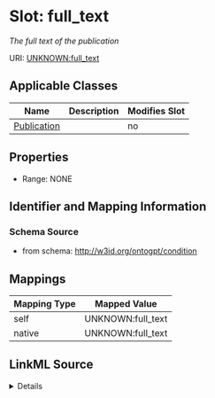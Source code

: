 

# Slot: full_text


_The full text of the publication_



URI: [UNKNOWN:full_text](UNKNOWN:full_text)



<!-- no inheritance hierarchy -->





## Applicable Classes

| Name | Description | Modifies Slot |
| --- | --- | --- |
| [Publication](Publication.md) |  |  no  |







## Properties

* Range: NONE





## Identifier and Mapping Information







### Schema Source


* from schema: http://w3id.org/ontogpt/condition




## Mappings

| Mapping Type | Mapped Value |
| ---  | ---  |
| self | UNKNOWN:full_text |
| native | UNKNOWN:full_text |




## LinkML Source

<details>
```yaml
name: full_text
description: The full text of the publication
from_schema: http://w3id.org/ontogpt/condition
rank: 1000
alias: full_text
owner: Publication
domain_of:
- Publication

```
</details>